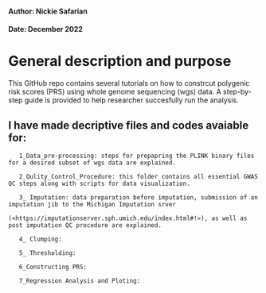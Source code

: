 
####  **Author: Nickie Safarian**
#### **Date: December 2022**


# General description and purpose

This GitHub repo contains several tutorials on how to constrcut polygenic risk scores (PRS) using whole genome sequencing (wgs) data. A step-by-step guide is provided to help researcher succesfully run the analysis.  

## I have made decriptive files and codes avaiable for: 

       1_Data_pre-processing: steps for prepapring the PLINK binary files for a desired subset of wgs data are explained. 

       2_Qulity_Control_Procedure: this folder contains all essential GWAS QC steps along with scripts for data visualization.
       
       3_ Imputation: data preparation before imputation, submission of an imputation jib to the Michigan Imputation srver 
                      (<https://imputationserver.sph.umich.edu/index.html#!>), as well as post imputation QC procedure are explained.
                      
       4_ Clumping:
       
       5_ Thresholding:
       
       6_Constructing PRS:
       
       7_Regression Analysis and Ploting:
                                    
